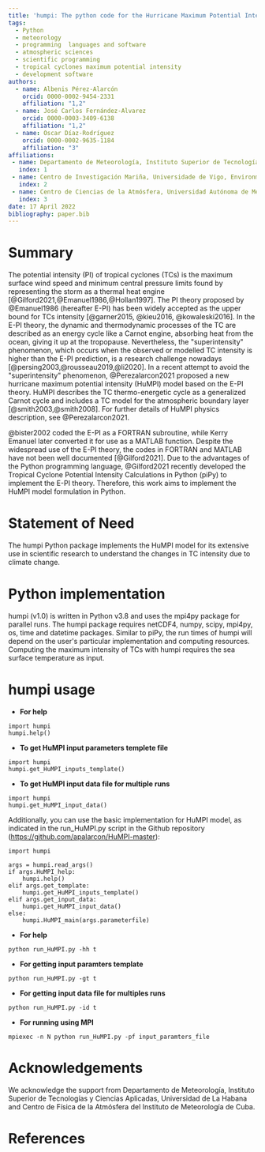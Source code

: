 ```yaml
---
title: 'humpi: The python code for the Hurricane Maximum Potential Intensity (HuMPI) model'
tags:
  - Python
  - meteorology
  - programming  languages and software
  - atmospheric sciences
  - scientific programming
  - tropical cyclones maximum potential intensity
  - development software
authors:
  - name: Albenis Pérez-Alarcón
    orcid: 0000-0002-9454-2331
    affiliation: "1,2" 
  - name: José Carlos Fernández-Alvarez
    orcid: 0000-0003-3409-6138
    affiliation: "1,2"
  - name: Oscar Díaz-Rodríguez
    orcid: 0000-0002-9635-1184
    affiliation: "3"
affiliations:
 - name: Departamento de Meteorología, Instituto Superior de Tecnologías y Ciencias Aplicadas, Universidad de La Habana, La Habana, Cuba
   index: 1
 - name: Centro de Investigación Mariña, Universidade de Vigo, Environmental Physics Laboratory (EPhysLab), Campus As Lagoass/n, Ourense, 32004, Spain
   index: 2 
 - name: Centro de Ciencias de la Atmósfera, Universidad Autónoma de México, Ciudad de México, México
   index: 3 
date: 17 April 2022
bibliography: paper.bib
---
```

# Summary
The potential intensity (PI) of tropical cyclones (TCs) is the maximum surface wind speed and minimum central pressure limits found by representing the storm as a thermal heat engine [@Gilford2021,@Emanuel1986,@Hollan1997]. The PI theory proposed by @Emanuel1986 (hereafter E-PI) has been widely accepted as the upper bound for TCs intensity [@garner2015, @kieu2016, @kowaleski2016]. In the E-PI theory, the dynamic and thermodynamic processes of the TC are described as an energy cycle like a Carnot engine, absorbing heat from the ocean, giving it up at the tropopause. Nevertheless, the "superintensity" phenomenon, which occurs when the observed or modelled TC intensity is higher than the E-PI prediction, is a research challenge nowadays [@persing2003,@rousseau2019,@li2020]. In a recent attempt to avoid the "superintensity" phenomenon, @Perezalarcon2021 proposed a new hurricane maximum potential intensity (HuMPI) model based on the E-PI theory. HuMPI describes the TC thermo-energetic cycle as a generalized Carnot cycle and includes a TC model for the atmospheric boundary layer [@smith2003,@smith2008]. For further details of HuMPI physics description, see  @Perezalarcon2021.

@bister2002 coded the E-PI as a FORTRAN subroutine, while Kerry Emanuel later converted it for use as a MATLAB function. Despite the widespread use of the E-PI theory, the codes in FORTRAN and MATLAB have not been well documented [@Gilford2021]. Due to the advantages of the Python programming language, @Gilford2021 recently developed the Tropical Cyclone Potential Intensity Calculations in Python (piPy) to implement the E-PI theory. Therefore, this work aims to implement the HuMPI model formulation in Python.

# Statement of Need
The humpi Python package implements the HuMPI model for its extensive use in scientific research to understand the changes in TC intensity due to climate change.

# Python implementation
humpi (v1.0) is written in Python v3.8 and uses the mpi4py package for parallel runs. The humpi package requires netCDF4, numpy, scipy, mpi4py, os, time and datetime packages. Similar to piPy, the run times of humpi will depend on the user's particular implementation and computing resources. Computing the maximum intensity of TCs with humpi requires the sea surface temperature as input.

# humpi usage
* <b>For help</b>
```
import humpi
humpi.help()
```
* <b>To get HuMPI input parameters templete file</b>
```
import humpi
humpi.get_HuMPI_inputs_template()
```

* <b>To get HuMPI input data file for multiple runs</b>
```
import humpi
humpi.get_HuMPI_input_data()
```

Additionally, you can use the basic implementation for HuMPI model, as indicated in the run_HuMPI.py script in the Github repository (https://github.com/apalarcon/HuMPI-master):
```
import humpi

args = humpi.read_args()
if args.HuMPI_help:
	humpi.help()
elif args.get_template:
	humpi.get_HuMPI_inputs_template()
elif args.get_input_data:
	humpi.get_HuMPI_input_data()
else:
	humpi.HuMPI_main(args.parameterfile) 
```

* <b>For help</b>
```
python run_HuMPI.py -hh t
```
* <b> For getting input paramters template</b>
```
python run_HuMPI.py -gt t
```
* <b> For getting input data file for multiples runs </b>
```
python run_HuMPI.py -id t
```
* <b> For running using MPI </b>
```
mpiexec -n N python run_HuMPI.py -pf input_paramters_file
```


# Acknowledgements
We acknowledge the support from Departamento de Meteorología, Instituto Superior de Tecnologías y Ciencias Aplicadas, Universidad de La Habana and Centro de Física de la Atmósfera del Instituto de Meteorología de Cuba.

# References
 
